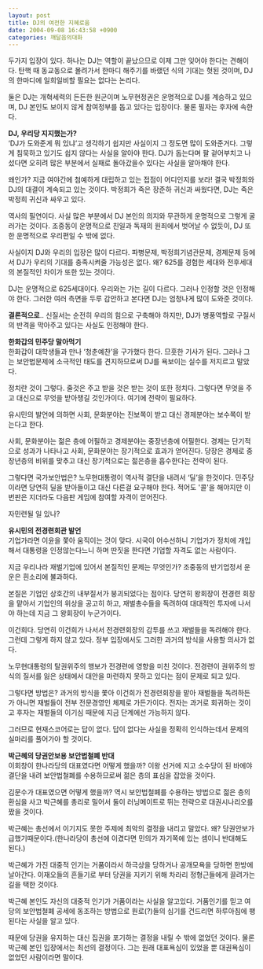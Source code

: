 ```yaml
---
layout: post
title: DJ의 여전한 지혜로움
date: 2004-09-08 16:43:58 +0900
categories: 깨달음의대화
---
```

  
두가지 입장이 있다. 하나는 DJ는 역할이 끝났으므로 이제 그만 잊어야 한다는 견해이다. 탄핵 때 동교동으로 몰려가서 한마디 해주기를 바랬던 식의 기대는 헛된 것이며, DJ의 한마디에 일희일비할 필요는 없다는 논리다.    
  
둘은 DJ는 개혁세력의 든든한 원군이며 노무현정권은 운명적으로 DJ를 계승하고 있으며, DJ 본인도 보이지 않게 참여정부를 돕고 있다는 입장이다. 물론 필자는 후자에 속한다.    
  
**DJ, 우리당 지지했는가?**   
‘DJ가 도와준게 뭐 있냐’고 생각하기 쉽지만 사실이지 그 정도면 많이 도와준거다. 그렇게 침묵하고 있기도 쉽지 않다는 사실을 알아야 한다. DJ가 돕는다며 팔 겉어부치고 나섰다면 오히려 많은 부분에서 실패로 돌아갔을수 있다는 사실을 알아채야 한다.    
  
왜인가? 지금 여야간에 첨예하게 대립하고 있는 접점이 어디인지를 보라! 결국 박정희와 DJ의 대결이 계속되고 있는 것이다. 박정희가 죽은 장준하 귀신과 싸웠다면, DJ는 죽은 박정희 귀신과 싸우고 있다.    
  
역사의 필연이다. 사실 많은 부분에서 DJ 본인의 의지와 무관하게 운명적으로 그렇게 굴러가는 것이다. 조중동이 운명적으로 친일과 독재의 원죄에서 벗어날 수 없듯이, DJ 또한 운명적으로 우리편일 수 밖에 없다. 
  
  
사실이지 DJ와 우리의 입장은 많이 다르다. 파병문제, 박정희기념관문제, 경제문제 등에서 DJ가 우리의 기대를 충족시켜줄 가능성은 없다. 왜? 625를 경험한 세대와 전후세대의 본질적인 차이가 또한 있는 것이다.    
  
DJ는 운명적으로 625세대이다. 우리와는 가는 길이 다르다. 그러나 인정할 것은 인정해야 한다. 그러한 여러 측면을 두루 감안하고 본다면 DJ는 엄청나게 많이 도와준 것이다.    
  
**결론적으로**.. 신질서는 순전히 우리의 힘으로 구축해야 하지만, DJ가 병풍역할로 구질서의 반격을 막아주고 있다는 사실도 인정해야 한다. 

    
  
   
  
**한화갑의 민주당 말아먹기**   
한화갑이 대학생들과 만나 ‘청춘예찬’을 구가했다 한다. 므흣한 기사가 된다. 그러나 그는 보안법문제에 소극적인 태도를 견지하므로써 DJ를 욕보이는 실수를 저지르고 말았다.    
  
정치란 것이 그렇다. 줄것은 주고 받을 것은 받는 것이 또한 정치다. 그렇다면 무엇을 주고 대신으로 무엇을 받아챙길 것인가이다. 여기에 전략이 필요하다.    
  
유시민의 발언에 의하면 사회, 문화분야는 진보쪽이 받고 대신 경제분야는 보수쪽이 받는다고 한다.    
  
사회, 문화분야는 젊은 층에 어필하고 경제분야는 중장년층에 어필한다. 경제는 단기적으로 성과가 나타나고 사회, 문화분야는 장기적으로 효과가 얻어진다. 당장은 경제로 중장년층의 비위를 맞추고 대신 장기적으로는 젊은층을 흡수한다는 전략이 된다.    
  
그렇다면 국가보안법은? 노무현대통령이 역사적 결단을 내려서 ‘딜’을 한것이다. 민주당이라면 당연히 딜을 받아들이고 대신 다른걸 요구해야 한다. 적어도 '콜'을 해야지만 이번판은 지더라도 다음판 게임에 참여할 자격이 얻어진다.    
  
자민련될 일 있나? 

    
  
   
  
**유시민의 전경련회관 발언**   
기업가라면 이윤을 쫓아 움직이는 것이 맞다. 시국이 어수선하니 기업가가 정치에 개입해서 대통령을 인정않는다느니 하며 딴짓을 한다면 기업할 자격도 없는 사람이다.    
  
지금 우리나라 재벌기업에 있어서 본질적인 문제는 무엇인가? 조중동의 반기업정서 운운은 흰소리에 불과하다.    
  
본질은 기업인 상호간의 내부질서가 붕괴되었다는 점이다. 당연히 왕회장이 전경련 회장을 맡아서 기업인의 위상을 공고히 하고, 재벌총수들을 독려하여 대대적인 투자에 나서야 하는데 지금 그 왕회장이 누군가이다.    
  
이건희다. 당연히 이건희가 나서서 전경련회장의 감투를 쓰고 재벌들을 독려해야 한다. 그런데 그렇게 하지 않고 있다. 정부 입장에서도 그러한 과거의 방식을 사용할 의사가 없다.    
  
노무현대통령의 탈권위주의 행보가 전경련에 영향을 미친 것이다. 전경련이 권위주의 방식의 질서를 잃은 상태에서 대안을 마련하지 못하고 있다는 점이 문제로 되고 있다.    
  
그렇다면 방법은? 과거의 방식을 쫓아 이건희가 전경련회장을 맡아 재벌들을 독려하든가 아니면 재벌들이 전부 전문경영인 체제로 가든가이다. 전자는 과거로 회귀하는 것이고 후자는 재벌들의 이기심 때문에 지금 단계에선 가능하지 않다.    
  
그러므로 현재스코어로는 답이 없다. 답이 없다는 사실을 정확히 인식하는데서 문제의 실마리를 풀어가야 할 것이다. 

    
  
   
  
**박근혜의 당권안보용 보안법철폐 반대**   
이회창이 한나라당의 대표였다면 어떻게 했을까? 이왕 선거에 지고 소수당이 된 바에야 결단을 내려 보안법철폐를 수용하므로써 젊은 층의 표심을 잡았을 것이다.    
  
김문수가 대표였으면 어떻게 했을까? 역시 보안법철폐를 수용하는 방법으로 젊은 층의 환심을 사고 박근혜를 총리로 밀어서 둘이 러닝메이트로 뛰는 전략으로 대권시나리오를 짰을 것이다.    
  
박근혜는 총선에서 이기지도 못한 주제에 최악의 결정을 내리고 말았다. 왜? 당권안보가 급했기때문이다.(한나라당이 총선에 이겼다면 민의가 자기쪽에 있는 셈이니 반대해도 된다.)    
  
박근혜가 가진 대중적 인기는 거품이라서 하극상을 당하거나 공개모욕을 당하면 한방에 날아간다. 이재오들의 흔들기로 부터 당권을 지키기 위해 차라리 정형근들에게 끌려가는 길을 택한 것이다.    
  
박근혜 본인도 자신의 대중적 인기가 거품이라는 사실을 알고있다. 거품인기를 믿고 여당의 보안법철폐 공세에 동조하는 방법으로 원로(?)들의 심기를 건드리면 하루아침에 팽된다는 사실을 알고 있다.    
  
때문에 당권을 유지하는 대신 집권을 포기하는 결정을 내릴 수 밖에 없었던 것이다. 물론 박근혜 본인 입장에서는 최선의 결정이다. 그는 원래 대표욕심이 있었을 뿐 대권욕심이 없었던 사람이라면 말이다.